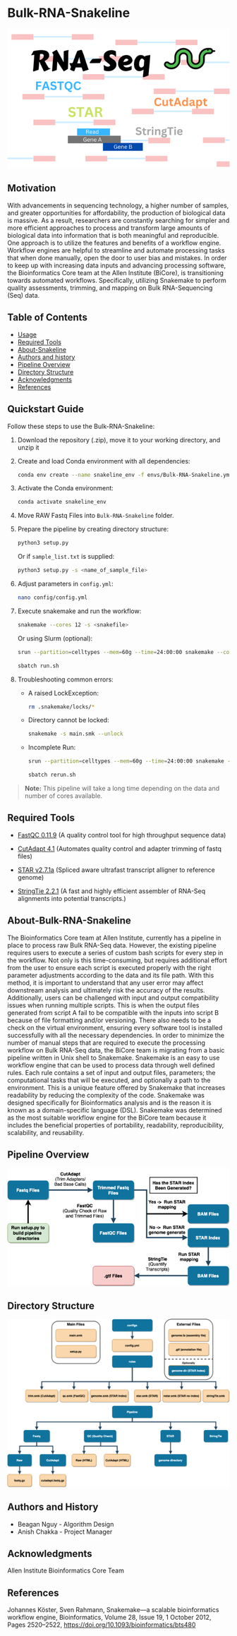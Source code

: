 Bulk-RNA-Snakeline
=================================================
![cover](Image/RNA-SEQ.png)

## Motivation
With advancements in sequencing technology, a higher number of samples, and greater opportunities for affordability, the production of biological data is massive. As a result, researchers are constantly searching for simpler and more efficient approaches to process and transform large amounts of biological data into information that is both meaningful and reproducible. One approach is to utilize the features and benefits of a workflow engine. Workflow engines are helpful to streamline and automate processing tasks that when done manually, open the door to user bias and mistakes. In order to keep up with increasing data inputs and advancing processing software, the Bioinformatics Core team at the Allen Institute (BiCore), is transitioning towards automated workflows. Specifically, utilizing Snakemake to perform quality assessments, trimming, and mapping on Bulk RNA-Sequencing (Seq) data.

Table of Contents
-----------------
* [Usage](#Quickstart-Guide)
* [Required Tools](#Required-Tools)
* [About-Snakeline](#About-Bulk-RNA-Snakeline)
* [Authors and history](#authors-and-history)
* [Pipeline Overview](#Pipeline-Overview)
* [Directory Structure](#Directory-Structure)
* [Acknowledgments](#acknowledgments)
* [References](#references)

## Quickstart Guide
Follow these steps to use the Bulk-RNA-Snakeline:
1. Download the repository (.zip), move it to your working directory, and unzip it
2. Create and load Conda environment with all dependencies:
    ```bash
    conda env create --name snakeline_env -f envs/Bulk-RNA-Snakeline.yml 
    ```
3. Activate the Conda environment:
    ```bash
    conda activate snakeline_env
    ```
4. Move RAW Fastq Files into `Bulk-RNA-Snakeline` folder.
5. Prepare the pipeline by creating directory structure:
    ```bash
    python3 setup.py
    ```
    Or if `sample_list.txt` is supplied:
    ```bash
    python3 setup.py -s <name_of_sample_file>
    ```
6. Adjust parameters in `config.yml`:
    ```bash
    nano config/config.yml
    ```
7. Execute snakemake and run the workflow:
    ```bash
    snakemake --cores 12 -s <snakefile>
    ```
    Or using Slurm (optional):
    ```bash
    srun --partition=celltypes --mem=60g --time=24:00:00 snakemake --cores 160 -s main.smk
    ```
    ```bash
    sbatch run.sh
    ```
8. Troubleshooting common errors:

    - A raised LockException:
        ```bash
        rm .snakemake/locks/*
        ```
    - Directory cannot be locked:
        ```bash
        snakemake -s main.smk --unlock
        ```
    - Incomplete Run:
        ```bash
        srun --partition=celltypes --mem=60g --time=24:00:00 snakemake --cores 160 -s main.smk --latency-wait 60 --rerun-incomplete
        ```
        ```bash
        sbatch rerun.sh
        ```

> **Note:** This pipeline will take a long time depending on the data and number of cores available.

## Required Tools  

 * [FastQC 0.11.9](https://www.bioinformatics.babraham.ac.uk/projects/fastqc/) (A quality control tool for high throughput sequence data)

 * [CutAdapt 4.1](https://journal.embnet.org/index.php/embnetjournal/article/view/200/0) (Automates quality  control and adapter trimming of fastq files)

 * [STAR v2.7.1a](https://github.com/alexdobin/STAR) (Spliced aware ultrafast transcript alligner to reference genome)

 * [StringTie 2.2.1](https://ccb.jhu.edu/software/stringtie/) (A fast and highly efficient assembler of RNA-Seq alignments into potential transcripts.)

## About-Bulk-RNA-Snakeline
The Bioinformatics Core team at Allen Institute, currently has a pipeline in place to process raw Bulk RNA-Seq data. However, the existing pipeline requires users to execute a series of custom bash scripts for every step in the workflow. Not only is this time-consuming, but requires additional effort from the user to ensure each script is executed properly with the right parameter adjustments according to the data and its file path. With this method, it is important to understand that any user error may affect downstream analysis and ultimately risk the accuracy of the results. Additionally, users can be challenged with input and output compatibility issues when running multiple scripts. This is when the output files generated from script A fail to be compatible with the inputs into script B because of file formatting and/or versioning. There also needs to be a check on the virtual environment, ensuring every software tool is installed successfully with all the necessary dependencies. In order to minimize the number of manual steps that are required to execute the processing workflow on Bulk RNA-Seq data, the BiCore team is migrating from a basic pipeline written in Unix shell to Snakemake. Snakemake is an easy to use workflow engine that can be used to process data through well defined rules. Each rule contains a set of input and output files, parameters; the computational tasks that will be executed, and optionally a path to the environment. This is a unique feature offered by Snakemake that increases readability by reducing the complexity of the code. Snakemake was designed specifically for Bioinformatics analysis and is the reason it is known as a domain-specific language (DSL). Snakemake was determined as the most suitable workflow engine for the BiCore team because it includes the beneficial properties of portability, readability, reproducibility, scalability, and reusability.  

## Pipeline Overview
![alt text](Image/pipeline.png)

## Directory Structure
![alt text](Image/dir_structure.png)
  
## Authors and History

* Beagan Nguy - Algorithm Design
* Anish Chakka - Project Manager

## Acknowledgments

Allen Institute Bioinformatics Core Team
 
## References
Johannes Köster, Sven Rahmann, Snakemake—a scalable bioinformatics workflow engine, Bioinformatics, Volume 28, Issue 19, 1 October 2012, Pages 2520–2522, https://doi.org/10.1093/bioinformatics/bts480
